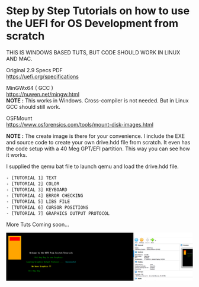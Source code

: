 # Step by Step Tutorials on how to use the UEFI for OS Development from scratch

THIS IS WINDOWS BASED TUTS, BUT CODE SHOULD WORK IN LINUX AND MAC.  

Original 2.9 Specs PDF  
https://uefi.org/specifications 

MinGWx64 ( GCC )  
https://nuwen.net/mingw.html  
**NOTE :** This works in Windows. Cross-compiler is not needed. But in Linux GCC should still work.  

OSFMount  
https://www.osforensics.com/tools/mount-disk-images.html  

**NOTE :** The create image is there for your convenience. I include the EXE and source code to create your own drive.hdd file from scratch. It even has the code setup with a 40 Meg GPT/EFI partition. This way you can see how it works.  

I supplied the qemu bat file to launch qemu and load the drive.hdd file.  

    - [TUTORIAL 1] TEXT  
    - [TUTORIAL 2] COLOR  
    - [TUTORIAL 3] KEYBOARD  
    - [TUTORIAL 4] ERROR CHECKING  
    - [TUTORIAL 5] LIBS FILE 
    - [TUTORIAL 6] CURSOR POSITIONS 
    - [TUTORIAL 7] GRAPHICS OUTPUT PROTOCOL   

More Tuts Coming soon...  


![Current Progress](progress.png)  

